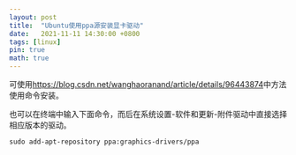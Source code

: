 ```yaml
---
layout: post
title:  "Ubuntu使用ppa源安装显卡驱动"
date:   2021-11-11 14:30:00 +0800
tags: [linux]
pin: true
math: true
---
```


<style> h1 { border-bottom: none } </style>


可使用<https://blog.csdn.net/wanghaoranand/article/details/96443874>中方法使用命令安装。

也可以在终端中输入下面命令，而后在系统设置-软件和更新-附件驱动中直接选择相应版本的驱动。

```terminal
sudo add-apt-repository ppa:graphics-drivers/ppa
```

